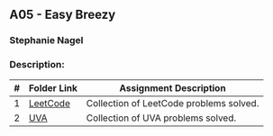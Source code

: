 ## A05 - Easy Breezy
### Stephanie Nagel
### Description:

|  #  | Folder Link | Assignment Description |
| :-: | ----------- | ---------------------- |
| 1  |  [LeetCode](https://github.com/aelious/4883-Prog-Tech/tree/main/Assignments/A05/LeetCode%20Problems)     |    Collection of LeetCode problems solved.     |
| 2  |  [UVA](https://github.com/aelious/4883-Prog-Tech/tree/main/Assignments/A05/UVA%20Problems)     |    Collection of UVA problems solved.        |
